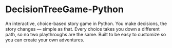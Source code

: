 # DecisionTreeGame-Python
An interactive, choice-based story game in Python. You make decisions, the story changes — simple as that. Every choice takes you down a different path, so no two playthroughs are the same. Built to be easy to customize so you can create your own adventures.
